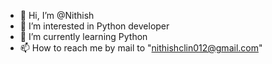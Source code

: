 - 👋 Hi, I’m @Nithish
- 👀 I’m interested in Python developer
- 🌱 I’m currently learning Python
- 📫 How to reach me by mail to "nithishclin012@gmail.com"

<!---
Nithishclin/Nithishclin is a ✨ special ✨ repository because its `README.md` (this file) appears on your GitHub profile.
You can click the Preview link to take a look at your changes.
--->

